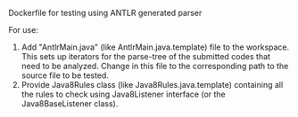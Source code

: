 Dockerfile for testing using ANTLR generated parser

For use:

1. Add "AntlrMain.java" (like AntlrMain.java.template) file to the workspace. This sets up iterators for the parse-tree of the submitted codes that need to be analyzed. Change <SubjectFileToTest> in this file to the corresponding path to the source file to be tested.
2. Provide Java8Rules class (like Java8Rules.java.template) containing all the rules to check using Java8Listener interface (or the Java8BaseListener class).
